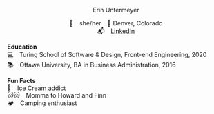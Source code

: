 <p align="center">
Erin Untermeyer

<p align="center">
🥳&emsp;she/her&emsp;📍 Denver, Colorado <br/>
📬&emsp;<a href="www.linkedin.com/in/erin-untermeyer"/>LinkedIn</a><br/>

**Education** <br/>
💻&emsp;Turing School of Software & Design, Front-end Engineering, 2020 <br/>
📚&emsp;Ottawa University, BA in Business Administration, 2016 <br/>


**Fun Facts** <br/>
🍦&emsp;Ice Cream addict <br/>
🐱🐱&emsp;Momma to Howard and Finn <br/>
🏕&emsp;Camping enthusiast <br/>

